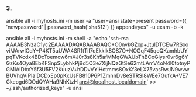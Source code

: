 ### 3. 
ansible all -i myhosts.ini -m user -a "user=ansi state=present password={{ 'newpassword' | password_hash('sha512') }} append=yes" -u exam -b -k

ansible all -i myhosts.ini -m shell -a "echo 'ssh-rsa AAAAB3NzaC1yc2EAAAADAQABAAABAQC+O0nvkGZxp+JtulDTCEw7RSxovi/JArwICdY+P4KT5uUWA4SR1tTiI7qEkkIk8OS7O+NOGqF45qoQKamhbUYpqTVKcdx4BDcToemow6mXJ0r3s8Kh5afMMqGWAUbThBCoGlysr0vr6g6YGzKs4Oya8EbKFSnpSLybhkPjBd5O3e7XijNQzGtSe62mtLAmV4oN4l0totnyPGMIAiDbxY5f3U5FV2KuuzV+hDDvVYlHctmms8OxKf3eLX75vasRwJN9wvwBUVhqViPIaIDCDxEp0pKxUsFB810P6P1ZmhnDv8eSTRSI8WEe7GufxA+VE7Gkeogd6DOdQYAHa9NhKtzH ansi@localhost.localdomain' >> ~/.ssh/authorized_keys" -u ansi
